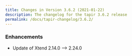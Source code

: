 ```yaml
---
title: Changes in Version 3.6.2 (2021-01-22)
description: The changelog for the tapir 3.6.2 release
permalink: /docs/tapir-changelog/3.6.2/
---
```


### Enhancements
* Update of Xtend 2.14.0 --> 2.24.0
